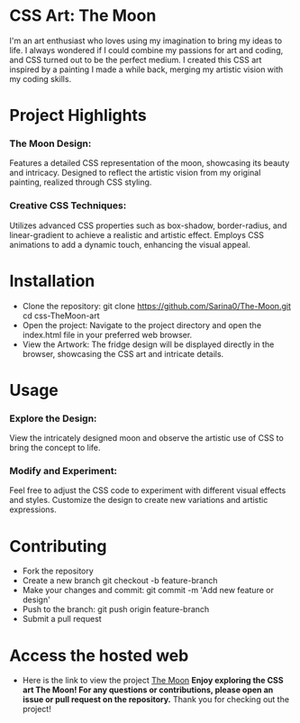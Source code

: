 # CSS Art: The Moon
I'm an art enthusiast who loves using my imagination to bring my ideas to life. I always wondered if I could combine my passions for art and coding, and CSS turned out to be the perfect medium. I created this CSS art inspired by a painting I made a while back, merging my artistic vision with my coding skills.

# Project Highlights
### The Moon Design:
Features a detailed CSS representation of the moon, showcasing its beauty and intricacy.
Designed to reflect the artistic vision from my original painting, realized through CSS styling.
### Creative CSS Techniques:
Utilizes advanced CSS properties such as box-shadow, border-radius, and linear-gradient to achieve a realistic and artistic effect.
Employs CSS animations to add a dynamic touch, enhancing the visual appeal.
# Installation
- Clone the repository:
git clone https://github.com/Sarina0/The-Moon.git
cd css-TheMoon-art
- Open the project:
Navigate to the project directory and open the index.html file in your preferred web browser.
- View the Artwork:
The fridge design will be displayed directly in the browser, showcasing the CSS art and intricate details.
# Usage
### Explore the Design:
View the intricately designed moon and observe the artistic use of CSS to bring the concept to life.
### Modify and Experiment:
Feel free to adjust the CSS code to experiment with different visual effects and styles.
Customize the design to create new variations and artistic expressions.
# Contributing
- Fork the repository
- Create a new branch
git checkout -b feature-branch
- Make your changes and commit:
git commit -m 'Add new feature or design'
- Push to the branch:
git push origin feature-branch
- Submit a pull request

# Access the hosted web
- Here is the link to view the project [The Moon](https://the-moon.onrender.com/)
**Enjoy exploring the CSS art The Moon! For any questions or contributions, please open an issue or pull request on the repository.**
Thank you for checking out the project!
